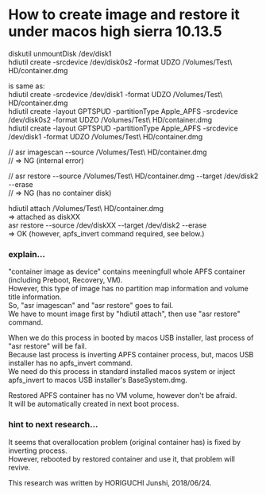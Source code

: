 How to create image and restore it under macos high sierra 10.13.5
===

diskutil unmountDisk /dev/disk1  
hdiutil create -srcdevice /dev/disk0s2 -format UDZO /Volumes/Test\ HD/container.dmg  

is same as:  
hdiutil create -srcdevice /dev/disk1 -format UDZO /Volumes/Test\ HD/container.dmg  
hdiutil create -layout GPTSPUD -partitionType Apple_APFS -srcdevice /dev/disk0s2 -format UDZO /Volumes/Test\ HD/container.dmg  
hdiutil create -layout GPTSPUD -partitionType Apple_APFS -srcdevice /dev/disk1 -format UDZO /Volumes/Test\ HD/container.dmg  

// asr imagescan --source /Volumes/Test\ HD/container.dmg  
// => NG (internal error)  

// asr restore --source /Volumes/Test\ HD/container.dmg --target /dev/disk2 --erase  
// => NG (has no container disk)  

hdiutil attach /Volumes/Test\ HD/container.dmg  
=> attached as diskXX  
asr restore --source /dev/diskXX --target /dev/disk2 --erase  
=> OK (however, apfs_invert command required, see below.)  

### explain...

"container image as device" contains meeningfull whole APFS container (including Preboot, Recovery, VM).  
However, this type of image has no partition map information and volume title information.  
So, "asr imagescan" and "asr restore" goes to fail.  
We have to mount image first by "hdiutil attach", then use "asr restore" command.  

When we do this process in booted by macos USB installer, last process of "asr restore" will be fail.  
Because last process is inverting APFS container process, but, macos USB installer has no apfs_invert command.  
We need do this process in standard installed macos system or inject apfs_invert to macos USB installer's BaseSystem.dmg.  

Restored APFS container has no VM volume, however don't be afraid.  
It will be automatically created in next boot process.  

### hint to next research...

It seems that overallocation problem (original container has) is fixed by inverting process.  
However, rebooted by restored container and use it, that problem will revive.  



This research was written by HORIGUCHI Junshi, 2018/06/24.
